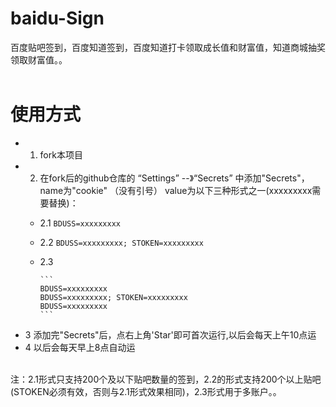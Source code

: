 # baidu-Sign
百度贴吧签到，百度知道签到，百度知道打卡领取成长值和财富值，知道商城抽奖领取财富值。。
</br></br>

# 使用方式
* 1. fork本项目
* 2. 在fork后的github仓库的 “Settings” --》“Secrets” 中添加"Secrets"，name为"cookie" （没有引号） value为以下三种形式之一(xxxxxxxxx需要替换)：
    *  2.1 ```BDUSS=xxxxxxxxx```
    *  2.2 ```BDUSS=xxxxxxxxx; STOKEN=xxxxxxxxx```
	*  2.3 
	
	       ```
	       BDUSS=xxxxxxxxx
	       BDUSS=xxxxxxxxx; STOKEN=xxxxxxxxx
	       BDUSS=xxxxxxxxx
	       ```
* 3 添加完"Secrets"后，点右上角'Star'即可首次运行,以后会每天上午10点运
* 4 以后会每天早上8点自动运


</br>
注：2.1形式只支持200个及以下贴吧数量的签到，2.2的形式支持200个以上贴吧(STOKEN必须有效，否则与2.1形式效果相同)，2.3形式用于多账户。。
